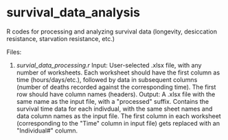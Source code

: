 # survival_data_analysis
R codes for processing and analyzing survival data (longevity, desiccation resistance, starvation resistance, etc.)

Files:
1) _survial_data_processing.r_ 
Input: User-selected .xlsx file, with any number of worksheets. Each worksheet should have the first column as time (hours/days/etc.), followed by data in subsequent columns (number of deaths recorded against the corresponding time). The first row should have column names (headers).
Output: A .xlsx file with the same name as the input file, with a "processed" suffix. Contains the survival time data for each indivdual, with the same sheet names and data column names as the input file. The first column in each worksheet (corresponding to the "Time" column in input file) gets replaced with an "Individual#" column.
 
